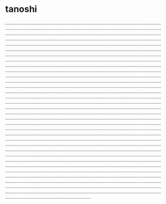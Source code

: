 # tanoshi
................................................................................................................................................................................................................................................................................................................................................................................................................................................................................................................................................................................................................................................................................................................................................................................................................................................................................................................................................................................................................................................................................................................................................................................................................................................................................................................................................................................................................................................................................................................................................................................................................................................................................................................................................................................................................................................................................................................................................................................................................................................................................................................................................................................................................................................................................................................................................................................................................................................................................................................................................................................................................................................................................................................................................................................................................................................................................................................................................................................................................................................................................................................................................................................................................................................................................................................................................................................................................................................................................................................................................................................................................................................................................................................................................................................................................................................................................................................................................................................................................................................................................................................................................................................................................................................................................................................................